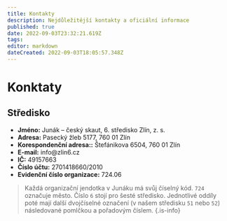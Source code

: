 ```yaml
---
title: Kontakty
description: Nejdůležitější kontakty a oficiální informace
published: true
date: 2022-09-03T23:32:21.619Z
tags: 
editor: markdown
dateCreated: 2022-09-03T18:05:57.348Z
---
```


# Konktaty
<h2>Středisko</h2>
<p>
  <ul>
    <li> <b>Jméno:</b> Junák – český skaut, 6. středisko Zlín, z. s. </li>
		<li> <b>Adresa:</b>	Pasecký žleb 5177, 760 01 Zlín </li>
		<li> <b>Korespondenční adresa::</b>	Štefánikova 6504, 760 01 Zlín </li>
		<li> <b>E-mail:</b> info@zlin6.cz </li>
		<li> <b>IČ:</b>	49157663 </li>
    <li> <b>Číslo účtu:</b>	2701418660/2010 </li>
    <li> <b>Evidenční číslo organizace:</b>	724.06 </li>
  </ul> 
</p>

> Každá organizační jendotka v Junáku má svůj číselný kód. `724` označuje město. Číslo `6` stojí pro šesté středisko. Jednotlivé oddíly poté mají další dvojčíselné označení (v našem středisku `51` nebo `52`) následované pomlčkou a pořadovým číslem.
{.is-info}

		


